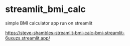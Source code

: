 # streamlit_bmi_calc
simple BMI calculator app run on streamlit

https://steve-shambles-streamlit-bmi-calc-bmi-streamlit-6uxuzs.streamlit.app/


